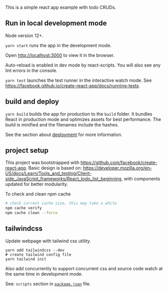 This is a simple react app example with todo CRUDs.

## Run in local development mode

Node version 12+.

`yarn start` runs the app in the development mode.

Open [http://localhost:3000](http://localhost:3000) to view it in the browser.

Auto-reload is enabled in dev mode by react-scripts.
You will also see any lint errors in the console.

`yarn test` launches the test runner in the interactive watch mode.
See https://facebook.github.io/create-react-app/docs/running-tests.

## build and deploy

`yarn build` builds the app for production to the `build` folder.
It bundles React in production mode and optimizes assets for best performance.
The build is minified and the filenames include the hashes.

See the section
about [deployment](https://facebook.github.io/create-react-app/docs/deployment)
for more information.

## project setup

This project was bootstrapped with https://github.com/facebook/create-react-app.
Basic design is based on:
https://developer.mozilla.org/en-US/docs/Learn/Tools_and_testing/Client-side_JavaScript_frameworks/React_todo_list_beginning,
with components updated for better modularity.

To check and clean npm cache

```sh
# check current cache size, this may take a while
npm cache verify
npm cache clean --force
```

## tailwindcss

Update webpage with tailwind css utility.

```shell
yarn add tailwindcss --dev
# create tailwind config file
yarn tailwind init
```

Also add concurrently to support concurrent css and source code watch
at the same time in development mode.

See: `scripts` section in [`package.json`](./package.json) file.
